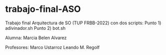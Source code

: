 # trabajo-final-ASO

Trabajo final Arquitectura de SO (TUP FRBB-2022) con dos scripts: 
Punto 1) adivinador.sh
Punto 2) bot.sh

Alumna: Marcia Belen Alvarez

Profesores:
Marco Ustarroz
Leando M. Regolf
